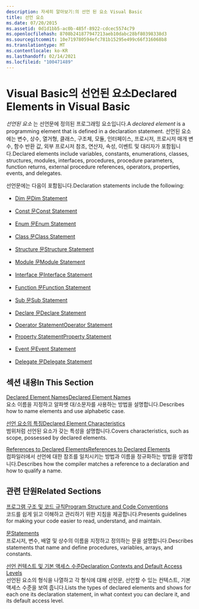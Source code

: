 ```yaml
---
description: 자세히 알아보기:의 선언 된 요소 Visual Basic
title: 선언 요소
ms.date: 07/20/2015
ms.assetid: 0d1d1bb5-ac0b-485f-8922-cdcec5574c79
ms.openlocfilehash: 8708b241877947213aeb10dabc28bf80398338d3
ms.sourcegitcommit: 10e719780594efc781b15295e499c66f316068b8
ms.translationtype: MT
ms.contentlocale: ko-KR
ms.lasthandoff: 02/14/2021
ms.locfileid: "100471489"
---
```

# <a name="declared-elements-in-visual-basic"></a><span data-ttu-id="ed5df-103">Visual Basic의 선언된 요소</span><span class="sxs-lookup"><span data-stu-id="ed5df-103">Declared Elements in Visual Basic</span></span>

<span data-ttu-id="ed5df-104">*선언된 요소* 는 선언문에 정의된 프로그래밍 요소입니다.</span><span class="sxs-lookup"><span data-stu-id="ed5df-104">A *declared element* is a programming element that is defined in a declaration statement.</span></span> <span data-ttu-id="ed5df-105">선언된 요소에는 변수, 상수, 열거형, 클래스, 구조체, 모듈, 인터페이스, 프로시저, 프로시저 매개 변수, 함수 반환 값, 외부 프로시저 참조, 연산자, 속성, 이벤트 및 대리자가 포함됩니다.</span><span class="sxs-lookup"><span data-stu-id="ed5df-105">Declared elements include variables, constants, enumerations, classes, structures, modules, interfaces, procedures, procedure parameters, function returns, external procedure references, operators, properties, events, and delegates.</span></span>  
  
 <span data-ttu-id="ed5df-106">선언문에는 다음이 포함됩니다.</span><span class="sxs-lookup"><span data-stu-id="ed5df-106">Declaration statements include the following:</span></span>  
  
- [<span data-ttu-id="ed5df-107">Dim 문</span><span class="sxs-lookup"><span data-stu-id="ed5df-107">Dim Statement</span></span>](../../../language-reference/statements/dim-statement.md)  
  
- [<span data-ttu-id="ed5df-108">Const 문</span><span class="sxs-lookup"><span data-stu-id="ed5df-108">Const Statement</span></span>](../../../language-reference/statements/const-statement.md)  
  
- [<span data-ttu-id="ed5df-109">Enum 문</span><span class="sxs-lookup"><span data-stu-id="ed5df-109">Enum Statement</span></span>](../../../language-reference/statements/enum-statement.md)  
  
- [<span data-ttu-id="ed5df-110">Class 문</span><span class="sxs-lookup"><span data-stu-id="ed5df-110">Class Statement</span></span>](../../../language-reference/statements/class-statement.md)  
  
- [<span data-ttu-id="ed5df-111">Structure 문</span><span class="sxs-lookup"><span data-stu-id="ed5df-111">Structure Statement</span></span>](../../../language-reference/statements/structure-statement.md)  
  
- [<span data-ttu-id="ed5df-112">Module 문</span><span class="sxs-lookup"><span data-stu-id="ed5df-112">Module Statement</span></span>](../../../language-reference/statements/module-statement.md)  
  
- [<span data-ttu-id="ed5df-113">Interface 문</span><span class="sxs-lookup"><span data-stu-id="ed5df-113">Interface Statement</span></span>](../../../language-reference/statements/interface-statement.md)  
  
- [<span data-ttu-id="ed5df-114">Function 문</span><span class="sxs-lookup"><span data-stu-id="ed5df-114">Function Statement</span></span>](../../../language-reference/statements/function-statement.md)  
  
- [<span data-ttu-id="ed5df-115">Sub 문</span><span class="sxs-lookup"><span data-stu-id="ed5df-115">Sub Statement</span></span>](../../../language-reference/statements/sub-statement.md)  
  
- [<span data-ttu-id="ed5df-116">Declare 문</span><span class="sxs-lookup"><span data-stu-id="ed5df-116">Declare Statement</span></span>](../../../language-reference/statements/declare-statement.md)  
  
- [<span data-ttu-id="ed5df-117">Operator Statement</span><span class="sxs-lookup"><span data-stu-id="ed5df-117">Operator Statement</span></span>](../../../language-reference/statements/operator-statement.md)  
  
- [<span data-ttu-id="ed5df-118">Property Statement</span><span class="sxs-lookup"><span data-stu-id="ed5df-118">Property Statement</span></span>](../../../language-reference/statements/property-statement.md)  
  
- [<span data-ttu-id="ed5df-119">Event 문</span><span class="sxs-lookup"><span data-stu-id="ed5df-119">Event Statement</span></span>](../../../language-reference/statements/event-statement.md)  
  
- [<span data-ttu-id="ed5df-120">Delegate 문</span><span class="sxs-lookup"><span data-stu-id="ed5df-120">Delegate Statement</span></span>](../../../language-reference/statements/delegate-statement.md)  
  
## <a name="in-this-section"></a><span data-ttu-id="ed5df-121">섹션 내용</span><span class="sxs-lookup"><span data-stu-id="ed5df-121">In This Section</span></span>  

 [<span data-ttu-id="ed5df-122">Declared Element Names</span><span class="sxs-lookup"><span data-stu-id="ed5df-122">Declared Element Names</span></span>](declared-element-names.md)  
 <span data-ttu-id="ed5df-123">요소 이름을 지정하고 알파벳 대/소문자를 사용하는 방법을 설명합니다.</span><span class="sxs-lookup"><span data-stu-id="ed5df-123">Describes how to name elements and use alphabetic case.</span></span>  
  
 [<span data-ttu-id="ed5df-124">선언 요소의 특징</span><span class="sxs-lookup"><span data-stu-id="ed5df-124">Declared Element Characteristics</span></span>](declared-element-characteristics.md)  
 <span data-ttu-id="ed5df-125">범위처럼 선언된 요소가 갖는 특성을 설명합니다.</span><span class="sxs-lookup"><span data-stu-id="ed5df-125">Covers characteristics, such as scope, possessed by declared elements.</span></span>  
  
 [<span data-ttu-id="ed5df-126">References to Declared Elements</span><span class="sxs-lookup"><span data-stu-id="ed5df-126">References to Declared Elements</span></span>](references-to-declared-elements.md)  
 <span data-ttu-id="ed5df-127">컴파일러에서 선언에 대한 참조를 일치시키는 방법과 이름을 정규화하는 방법을 설명합니다.</span><span class="sxs-lookup"><span data-stu-id="ed5df-127">Describes how the compiler matches a reference to a declaration and how to qualify a name.</span></span>  
  
## <a name="related-sections"></a><span data-ttu-id="ed5df-128">관련 단원</span><span class="sxs-lookup"><span data-stu-id="ed5df-128">Related Sections</span></span>  

 [<span data-ttu-id="ed5df-129">프로그램 구조 및 코드 규칙</span><span class="sxs-lookup"><span data-stu-id="ed5df-129">Program Structure and Code Conventions</span></span>](../../program-structure/program-structure-and-code-conventions.md)  
 <span data-ttu-id="ed5df-130">코드를 쉽게 읽고 이해하고 관리하기 위한 지침을 제공합니다.</span><span class="sxs-lookup"><span data-stu-id="ed5df-130">Presents guidelines for making your code easier to read, understand, and maintain.</span></span>  
  
 [<span data-ttu-id="ed5df-131">문</span><span class="sxs-lookup"><span data-stu-id="ed5df-131">Statements</span></span>](../../../language-reference/statements/index.md)  
 <span data-ttu-id="ed5df-132">프로시저, 변수, 배열 및 상수의 이름을 지정하고 정의하는 문을 설명합니다.</span><span class="sxs-lookup"><span data-stu-id="ed5df-132">Describes statements that name and define procedures, variables, arrays, and constants.</span></span>  
  
 [<span data-ttu-id="ed5df-133">선언 컨텍스트 및 기본 액세스 수준</span><span class="sxs-lookup"><span data-stu-id="ed5df-133">Declaration Contexts and Default Access Levels</span></span>](../../../language-reference/statements/declaration-contexts-and-default-access-levels.md)  
 <span data-ttu-id="ed5df-134">선언된 요소의 형식을 나열하고 각 형식에 대해 선언문, 선언할 수 있는 컨텍스트, 기본 액세스 수준을 보여 줍니다.</span><span class="sxs-lookup"><span data-stu-id="ed5df-134">Lists the types of declared elements and shows for each one its declaration statement, in what context you can declare it, and its default access level.</span></span>
